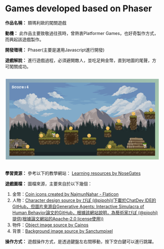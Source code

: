 # Games developed based on Phaser

**作品名稱：** 類瑪利歐的闖關遊戲
	
**動機：** 此作品主要致敬過往孩時，曾熱衷Platformer Games，也好奇製作方式，而興起該遊戲製作。

**開發環境：** Phaser(主要是運用Javascript進行開發)

**遊戲解說：** 進行遊戲過程，必須避開敵人，並吃足夠金幣，直到地圖的尾聲，方可闖關成功。

<br>
<div align="center">
	<img src="./遊戲截圖.png" alt="Editor" width="500">
</div>
<br>

**學習資源：** 參考以下的教學網站：
<a href="https://connectshark.github.io/Phaser3/progressBar.html" title="Learning resources">Learning resources by NoseGates</a>

**遊戲圖檔：** 圖檔來源，主要來自於以下幾個：
1. 金幣：<a href="https://www.flaticon.com/free-icons/coin" title="Coin image">Coin icons created by NajmunNahar - Flaticon</a>
2. 人物：<a href="https://twitter.com/pipohi" title="Tileset image">Character design source by ぴぽ (@pipohi)(下載於ChatDev IDE的GitHub，但圖片來源自Generative Agents: Interactive Simulacra of Human Behavior論文的GitHub，根據該網站說明，為藝術家ぴぽ (@pipohi)提供(根據論文網站的Apache-2.0 license使用))</a>
3. 物件：<a href="https://cainos.itch.io/pixel-art-platformer-village-props" title="Tileset image">Object image source by Cainos</a>
3. 背景：<a href="https://sanctumpixel.itch.io/forest-lite-pixel-art-tileset" title="Tileset image">Background image source by Sanctumpixel</a>

**操作方式：** 遊戲操作方式，是透過鍵盤左右間移動，按下空白鍵可以進行跳躍。
